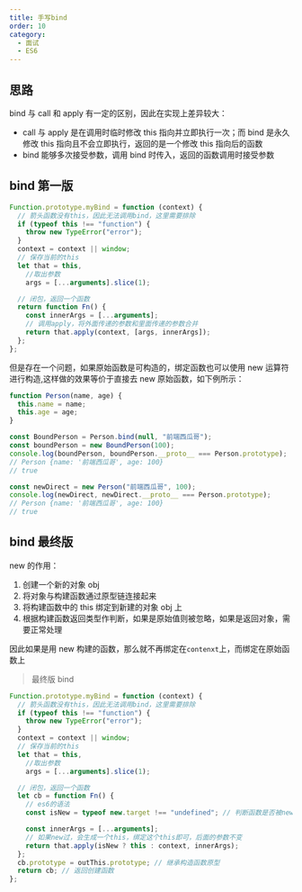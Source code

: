 ```yaml
---
title: 手写bind
order: 10
category:
  - 面试
  - ES6
---
```


## 思路

bind 与 call 和 apply 有一定的区别，因此在实现上差异较大：

- call 与 apply 是在调用时临时修改 this 指向并立即执行一次；而 bind 是永久修改 this 指向且不会立即执行，返回的是一个修改 this 指向后的函数
- bind 能够多次接受参数，调用 bind 时传入，返回的函数调用时接受参数

## bind 第一版

```js
Function.prototype.myBind = function (context) {
  // 箭头函数没有this，因此无法调用bind，这里需要排除
  if (typeof this !== "function") {
    throw new TypeError("error");
  }
  context = context || window;
  // 保存当前的this
  let that = this,
    //取出参数
    args = [...arguments].slice(1);

  // 闭包，返回一个函数
  return function Fn() {
    const innerArgs = [...arguments];
    // 调用apply，将外面传递的参数和里面传递的参数合并
    return that.apply(context, [args, innerArgs]);
  };
};
```

但是存在一个问题，如果原始函数是可构造的，绑定函数也可以使用 new 运算符进行构造,这样做的效果等价于直接去 new 原始函数，如下例所示：

```js
function Person(name, age) {
  this.name = name;
  this.age = age;
}

const BoundPerson = Person.bind(null, "前端西瓜哥");
const boundPerson = new BoundPerson(100);
console.log(boundPerson, boundPerson.__proto__ === Person.prototype);
// Person {name: '前端西瓜哥', age: 100}
// true

const newDirect = new Person("前端西瓜哥", 100);
console.log(newDirect, newDirect.__proto__ === Person.prototype);
// Person {name: '前端西瓜哥', age: 100}
// true
```

## bind 最终版

new 的作用：

1. 创建一个新的对象 obj
2. 将对象与构建函数通过原型链连接起来
3. 将构建函数中的 this 绑定到新建的对象 obj 上
4. 根据构建函数返回类型作判断，如果是原始值则被忽略，如果是返回对象，需要正常处理

因此如果是用 new 构建的函数，那么就不再绑定在`contenxt`上，而绑定在原始函数上

> 最终版 bind

```js
Function.prototype.myBind = function (context) {
  // 箭头函数没有this，因此无法调用bind，这里需要排除
  if (typeof this !== "function") {
    throw new TypeError("error");
  }
  context = context || window;
  // 保存当前的this
  let that = this,
    //取出参数
    args = [...arguments].slice(1);

  // 闭包，返回一个函数
  let cb = function Fn() {
    // es6的语法
    const isNew = typeof new.target !== "undefined"; // 判断函数是否被new过

    const innerArgs = [...arguments];
    // 如果new过，会生成一个this，绑定这个this即可，后面的参数不变
    return that.apply(isNew ? this : context, innerArgs);
  };
  cb.prototype = outThis.prototype; // 继承构造函数原型
  return cb; // 返回创建函数
};
```
